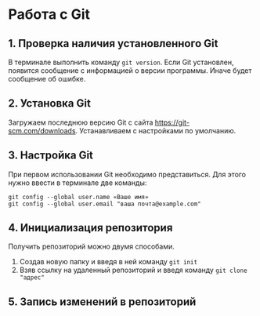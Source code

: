 # Работа с Git
## 1. Проверка наличия установленного Git
В терминале выполнить команду `git version`.
Если Git установлен, появится сообщение с информацией о версии программы. Иначе будет сообщение об ошибке.

## 2. Установка Git
Загружаем последнюю версию Git с сайта https://git-scm.com/downloads. Устанавливаем с настройками по умолчанию.

## 3. Настройка Git
При первом использовании Git необходимо представиться. Для этого нужно ввести в терминале две команды:
```
git config --global user.name «Ваше имя»
git config --global user.email "ваша почта@example.com"
```
## 4. Инициализация репозитория
Получить репозиторий можно двумя способами.
1. Создав новую папку и введя в ней команду `git init`
2. Взяв ссылку на удаленный репозиторий и введя команду `git clone "адрес"`

## 5. Запись изменений в репозиторий